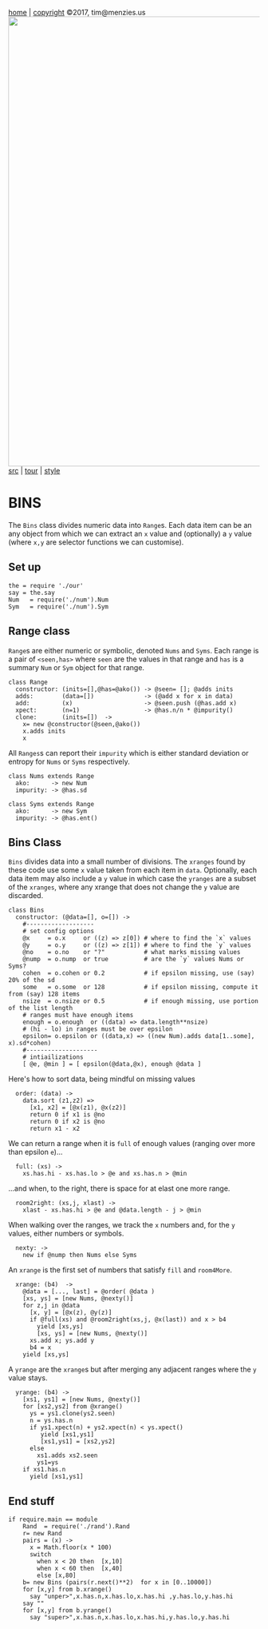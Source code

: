 [home](http://tiny.cc/koff) |
[copyright](https://github.com/koffee/script/blob/master/LICENSE.md) &copy;2017, tim&commat;menzies.us<br>
[<img width=900 src=https://raw.githubusercontent.com/koffee/script/master/img/head.jpg>](http://tiny.cc/koff)<br>
[src](https://github.com/koffee/script/tree/master/lib) |
[tour](https://github.com/koffee/script/blob/master/docs/TOUR.md) |
[style](https://github.com/koffee/script/blob/master/docs/STYLE.md)

# BINS

The `Bins` class divides numeric data into `Range`s. Each data item can be an any object from which
we can extract an `x` value and (optionally) a `y` value (where `x,y` are selector
functions we can customise).

## Set up

    the = require './our'
    say = the.say
    Num   = require('./num').Num
    Sym   = require('./num').Sym

## Range class

`Range`s are either numeric or symbolic, denoted `Nums` and `Syms`.
Each range is a pair  of `<seen,has>` where
`seen` are the values in that range and `has` is a summary `Num` or `Sym`
object for that range.

    class Range
      constructor: (inits=[],@has=@ako()) -> @seen= []; @adds inits
      adds:        (data=[])              -> (@add x for x in data)
      add:         (x)                    -> @seen.push (@has.add x)
      xpect:       (n=1)                  -> @has.n/n * @impurity()
      clone:       (inits=[])  ->
        x= new @constructor(@seen,@ako())
        x.adds inits
        x

All `Ranges`s can report their `impurity`
which is either standard deviation or entropy for `Nums` or `Syms` respectively.

    class Nums extends Range
      ako:      -> new Num
      impurity: -> @has.sd

    class Syms extends Range
      ako:      -> new Sym
      impurity: -> @has.ent()

## Bins Class

`Bins` divides data into a small number of divisions.  The `xranges`
found by these code use some `x` value taken from each item in
`data`.  Optionally, each data item may also include a `y` value
in which case the `yranges` are a subset of the `xranges`, where
any xrange that does not change the `y` value are discarded.

    class Bins
      constructor: (@data=[], o=[]) ->
        #-------------------
        # set config options 
        @x     = o.x     or ((z) => z[0]) # where to find the `x` values
        @y     = o.y     or ((z) => z[1]) # where to find the `y` values
        @no    = o.no    or "?"           # what marks missing values
        @nump  = o.nump  or true          # are the `y` values Nums or Syms?
        cohen  = o.cohen or 0.2           # if epsilon missing, use (say) 20% of the sd
        some   = o.some  or 128           # if epsilon missing, compute it from (say) 128 items
        nsize  = o.nsize or 0.5           # if enough missing, use portion of the list length
        # ranges must have enough items
        enough = o.enough  or ((data) => data.length**nsize)
        # (hi - lo) in ranges must be over epsilon
        epsilon= o.epsilon or ((data,x) => ((new Num).adds data[1..some], x).sd*cohen)
        #--------------------
        # intiailizations
        [ @e, @min ] = [ epsilon(@data,@x), enough @data ]

Here's how to sort data, being mindful on missing values

      order: (data) ->
        data.sort (z1,z2) =>
          [x1, x2] = [@x(z1), @x(z2)]
          return 0 if x1 is @no
          return 0 if x2 is @no
          return x1 - x2

We can return a range when it is `full` of enough values (ranging
over more than epsilon `e`)...

      full: (xs) ->
        xs.has.hi - xs.has.lo > @e and xs.has.n > @min

...and when, to the right, there is space for at elast one more range.

      room2right: (xs,j, xlast) ->
        xlast - xs.has.hi > @e and @data.length - j > @min

When walking over the ranges, we track the `x` numbers and, for the
`y` values, either numbers or symbols.

      nexty: ->
        new if @nump then Nums else Syms

An `xrange` is the first set of numbers that satisfy `fill` and
`room4More`.

      xrange: (b4)  ->
        @data = [..., last] = @order( @data )
        [xs, ys] = [new Nums, @nexty()]
        for z,j in @data
          [x, y] = [@x(z), @y(z)]
          if @full(xs) and @room2right(xs,j, @x(last)) and x > b4
            yield [xs,ys]
            [xs, ys] = [new Nums, @nexty()]
          xs.add x; ys.add y
          b4 = x
        yield [xs,ys]

A `yrange` are the `xrange`s but after merging any adjacent ranges where the `y`
value stays.

      yrange: (b4) ->
        [xs1, ys1] = [new Nums, @nexty()]
        for [xs2,ys2] from @xrange()
          ys = ys1.clone(ys2.seen)
          n = ys.has.n
          if ys1.xpect(n) + ys2.xpect(n) < ys.xpect() 
             yield [xs1,ys1]
             [xs1,ys1] = [xs2,ys2]
          else
            xs1.adds xs2.seen
            ys1=ys
        if xs1.has.n
          yield [xs1,ys1]

## End stuff

    if require.main == module
        Rand  = require('./rand').Rand
        r= new Rand
        pairs = (x) ->
          x = Math.floor(x * 100)
          switch
            when x < 20 then  [x,10]
            when x < 60 then  [x,40]
            else [x,80]
        b= new Bins (pairs(r.next()**2)  for x in [0..10000]) 
        for [x,y] from b.xrange()
          say "unper>",x.has.n,x.has.lo,x.has.hi ,y.has.lo,y.has.hi
        say ""
        for [x,y] from b.yrange()
          say "super>",x.has.n,x.has.lo,x.has.hi,y.has.lo,y.has.hi
